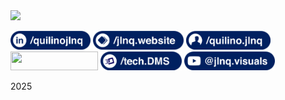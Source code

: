 
<img src="https://github.com/projectsbyjlnq/projectsbyjlnq/blob/main/Picture1.png?raw=true">


<a href="https://www.linkedin.com/in/quilinojlnq/"><img src="https://github.com/jlnqvisuals/Assets/blob/main/SOCMED%20ICON%20with%20TXT/SOCMED%20ICON%20with%20TXT/LinkedIn.png?raw=true" width="128" height="30"></a>
<a href="https://sites.google.com/view/jlnqvisuals"><img src="https://github.com/jlnqvisuals/Assets/blob/main/SOCMED%20ICON%20with%20TXT/SOCMED%20ICON%20with%20TXT/jlnqSites.png?raw=true" width="145" height="30"></a>
<a href="https://www.facebook.com/jlnq.fb"><img src="https://github.com/jlnqvisuals/Assets/blob/main/SOCMED%20ICON%20with%20TXT/SOCMED%20ICON%20with%20TXT/PersonalFB.png?raw=true" width="135" height="30"></a>
<a href="https://www.facebook.com/jlnq.visuals"><img src="https://github.com/jlnqvisuals/jlnqvisuals/assets/103039933/d8dad98e-d816-4bff-87c0-1c372a9b65d4" width="140" height="30"></a>
<a href="https://www.facebook.com/Tech.DMS"><img src="https://github.com/jlnqvisuals/Assets/blob/main/SOCMED%20ICON%20with%20TXT/SOCMED%20ICON%20with%20TXT/DMSpage.png?raw=true" width="130" height="30"></a>
<a href="https://youtube.com/@jlnq.visuals"><img src="https://github.com/jlnqvisuals/Assets/blob/main/SOCMED%20ICON%20with%20TXT/SOCMED%20ICON%20with%20TXT/jlnqvisualsYT.png?raw=true" width="145" height="30"></a>


2025
